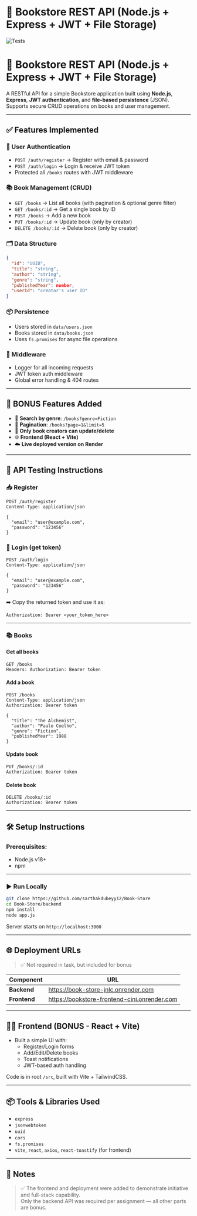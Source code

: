 # 📘 Bookstore REST API (Node.js + Express + JWT + File Storage)
![Tests](https://img.shields.io/badge/tests-passing-brightgreen)

# 📘 Bookstore REST API (Node.js + Express + JWT + File Storage)

A RESTful API for a simple Bookstore application built using **Node.js**, **Express**, **JWT authentication**, and **file-based persistence** (JSON).  
Supports secure CRUD operations on books and user management.

---

## ✅ Features Implemented

### 🔐 User Authentication
- `POST /auth/register` → Register with email & password
- `POST /auth/login` → Login & receive JWT token
- Protected all `/books` routes with JWT middleware

### 📚 Book Management (CRUD)
- `GET /books` → List all books (with pagination & optional genre filter)
- `GET /books/:id` → Get a single book by ID
- `POST /books` → Add a new book
- `PUT /books/:id` → Update book (only by creator)
- `DELETE /books/:id` → Delete book (only by creator)

### 🗂 Data Structure

```json
{
  "id": "UUID",
  "title": "string",
  "author": "string",
  "genre": "string",
  "publishedYear": number,
  "userId": "creator's user ID"
}
```

### 📦 Persistence
- Users stored in `data/users.json`
- Books stored in `data/books.json`
- Uses `fs.promises` for async file operations

### 🧩 Middleware
- Logger for all incoming requests
- JWT token auth middleware
- Global error handling & 404 routes

---

## 🚀 BONUS Features Added

- 🔎 **Search by genre**: `/books?genre=Fiction`
- 📄 **Pagination**: `/books?page=1&limit=5`
- 🧠 **Only book creators can update/delete**
- 🌐 **Frontend (React + Vite)**  
- ☁️ **Live deployed version on Render**

---

## 🧪 API Testing Instructions

### 📥 Register

```http
POST /auth/register
Content-Type: application/json

{
  "email": "user@example.com",
  "password": "123456"
}
```

### 🔐 Login (get token)

```http
POST /auth/login
Content-Type: application/json

{
  "email": "user@example.com",
  "password": "123456"
}
```

➡️ Copy the returned token and use it as:

```http
Authorization: Bearer <your_token_here>
```

---

### 📚 Books

#### Get all books
```http
GET /books
Headers: Authorization: Bearer token
```

#### Add a book
```http
POST /books
Content-Type: application/json
Authorization: Bearer token

{
  "title": "The Alchemist",
  "author": "Paulo Coelho",
  "genre": "Fiction",
  "publishedYear": 1988
}
```

#### Update book
```http
PUT /books/:id
Authorization: Bearer token
```

#### Delete book
```http
DELETE /books/:id
Authorization: Bearer token
```

---

## 🛠️ Setup Instructions

### Prerequisites:
- Node.js v18+
- npm

---

### ▶️ Run Locally

```bash
git clone https://github.com/sarthakdubeyy12/Book-Store
cd Book-Store/backend
npm install
node app.js
```

Server starts on `http://localhost:3000`

---

## 🌐 Deployment URLs

> ✅ Not required in task, but included for bonus

| Component   | URL                                               |
|-------------|---------------------------------------------------|
| **Backend** | https://book-store-jnlc.onrender.com              |
| **Frontend**| https://bookstore-frontend-cini.onrender.com      |

---

## 👨‍💻 Frontend (BONUS - React + Vite)

- Built a simple UI with:
  - Register/Login forms
  - Add/Edit/Delete books
  - Toast notifications
  - JWT-based auth handling

Code is in root `/src`, built with Vite + TailwindCSS.

---

## 📦 Tools & Libraries Used

- `express`
- `jsonwebtoken`
- `uuid`
- `cors`
- `fs.promises`
- `vite`, `react`, `axios`, `react-toastify` (for frontend)

---

## 📜 Notes

> ✅ The frontend and deployment were added to demonstrate initiative and full-stack capability.  
> Only the backend API was required per assignment — all other parts are bonus.
